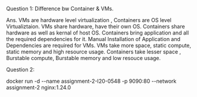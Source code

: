 Question 1: Difference bw Container & VMs.

Ans. VMs are hardware level virtualization , Containers are OS level Virtualiztaion. VMs share hardware, have their own OS. Containers share hardware as well as kernal of host OS. Containers bring application and all the required dependencies for it. Manual Installation of Application and Dependencies are required for VMs. VMs take more space, static compute, static memory and high resource usage. Containers take lesser space , Burstable compute, Burstable memory and low resouce usage.

Question 2:

docker run -d --name assignment-2-I20-0548 -p 9090:80 --network assignment-2 nginx:1.24.0
